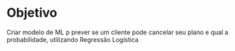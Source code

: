 # Objetivo
Criar modelo de ML p prever se um cliente pode cancelar seu plano e qual a probabilidade, utilizando Regressão Logística

